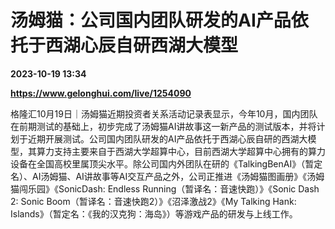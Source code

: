 # 汤姆猫：公司国内团队研发的AI产品依托于西湖心辰自研西湖大模型

**2023-10-19 13:34**

**https://www.gelonghui.com/live/1254090**

格隆汇10月19日｜汤姆猫近期投资者关系活动记录表显示，今年10月，国内团队在前期测试的基础上，初步完成了汤姆猫AI讲故事这一新产品的测试版本，并将计划于近期开展测试。公司国内团队研发的AI产品依托于西湖心辰自研的西湖大模型，其算力支持主要来自于西湖大学超算中心，目前西湖大学超算中心拥有的算力设备在全国高校里属顶尖水平。除公司国内外团队在研的《TalkingBenAI》（暂定名）、AI汤姆猫、AI讲故事等AI交互产品之外，公司正推进《汤姆猫图画册》《汤姆猫闯乐园》《SonicDash: Endless Running（暂译名：音速快跑）》《Sonic Dash 2: Sonic Boom（暂译名：音速快跑2）》《沼泽激战2》《My Talking Hank: Islands》（暂定名：《我的汉克狗：海岛》）等游戏产品的研发与上线工作。